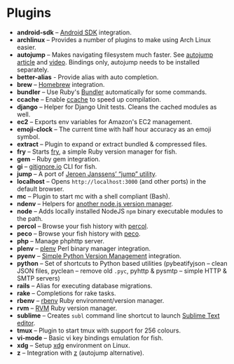 # Plugins
* __android-sdk__ – [Android SDK](http://developer.android.com/sdk/index.html) integration.
* __archlinux__ – Provides a number of plugins to make using Arch Linux easier.
* __autojump__ – Makes navigating filesystem much faster. See [autojump article](https://github.com/joelthelion/autojump/wiki) and [video](https://www.youtube.com/watch?v=tnNyoMGnbKg). Bindings only, autojump needs to be installed separately.
* __better-alias__ - Provide alias with auto completion.
* __brew__ – [Homebrew](http://brew.sh/) integration.
* __bundler__ – Use Ruby's [Bundler](http://bundler.io/) automatically for some commands.
* __ccache__ – Enable [ccache](http://ccache.samba.org/) to speed up compilation.
* __django__ – Helper for Django Unit tests. Cleans the cached modules as well.
* __ec2__ – Exports env variables for Amazon's EC2 management.
* __emoji-clock__ – The current time with half hour accuracy as an emoji symbol.
* __extract__ – Plugin to expand or extract bundled & compressed files.
* __fry__ – Starts [fry](https://github.com/terlar/fry), a simple Ruby version manager for fish.
* __gem__ – Ruby gem integration.
* __gi__ – [gitignore.io](http://gitignore.io) CLI for fish.
* __jump__ – A port of [Jeroen Janssens’ “jump” utility](http://jeroenjanssens.com/2013/08/16/quickly-navigate-your-filesystem-from-the-command-line.html).
* __localhost__ – Opens `http://localhost:3000` (and other ports) in the default browser.
* __mc__ – Plugin to start mc with a shell compliant (Bash).
* __ndenv__ – Helpers for [another node.js version manager](https://github.com/riywo/ndenv).
* __node__ – Adds locally installed NodeJS `npm` binary executable modules to the path.
* __percol__ – Browse your fish history with [percol](https://github.com/mooz/percol).
* __peco__ – Browse your fish history with [peco](https://github.com/peco/peco).
* __php__ – Manage phphttp server.
* __plenv__ – [plenv](https://github.com/tokuhirom/plenv) Perl binary manager integration.
* __pyenv__ – [Simple Python Version Management](https://github.com/yyuu/pyenv) integration.
* __python__ – Set of shortcuts to Python based utilities (pybeatifyjson – clean JSON files, pyclean – remove old `.pyc`, pyhttp & pysmtp – simple HTTP & SMTP servers)
* __rails__ – Alias for executing database migrations.
* __rake__ – Completions for rake tasks.
* __rbenv__ – [rbenv](https://github.com/sstephenson/rbenv) Ruby environment/version manager.
* __rvm__ – [RVM](http://rvm.io) Ruby version manager.
* __sublime__ – Creates `subl` command line shortcut to launch [Sublime Text editor](http://sublimetext.com/).
* __tmux__ – Plugin to start tmux with support for 256 colours.
* __vi-mode__ – Basic vi key bindings emulation for fish.
* __xdg__ – Setup [xdg](http://standards.freedesktop.org/basedir-spec/basedir-spec-latest.html) environment on Linux.
* __z__ – Integration with [z](https://github.com/rupa/z) (autojump alternative).
